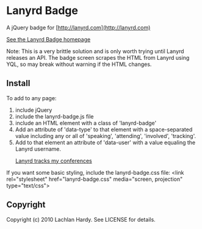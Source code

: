 # Lanyrd Badge
A jQuery badge for [http://lanyrd.com](http://lanyrd.com)

[See the Lanyrd Badge homepage](http://lachlanhardy.github.com/lanyrd-badge/)

Note: This is a very brittle solution and is only worth trying until Lanyrd releases an API. The badge screen scrapes the HTML from Lanyrd using YQL, so may break without warning if the HTML changes.

## Install
To add to any page:

1. include jQuery
    <script src="http://ajax.googleapis.com/ajax/libs/jquery/1.4.2/jquery.min.js"></script>
2. include the lanyrd-badge.js file
    <script src="inc/js/lanyrd-badge.js"></script>
3. include an HTML element with a class of 'lanyrd-badge'
  1. Add an attribute of 'data-type' to that element with a space-separated value including any or all of 'speaking', 'attending', 'involved', 'tracking'.
  2. Add to that element an attribute of 'data-user' with a value equaling the Lanyrd username.
      <div class="lanyrd-badge" data-type="attending speaking" data-user="tomcoates">
        <p>
          <a href="http://lanyrd.com/people/tomcoates/" rel="me">
            Lanyrd tracks my conferences
          </a>
        </p>
      </div>

If you want some basic styling, include the lanyrd-badge.css file:
    &lt;link rel="stylesheet" href="lanyrd-badge.css" media="screen, projection" type="text/css"&gt;

## Copyright
Copyright (c) 2010 Lachlan Hardy. See LICENSE for details.